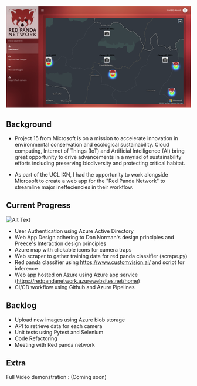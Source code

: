 ![](rpn_dashboard.png)

Background
----------
- Project 15​ from Microsoft is on a mission to accelerate innovation in environmental conservation and ecological sustainability. Cloud computing, Internet of Things (IoT) and Artificial Intelligence (AI) bring great opportunity to drive advancements in a myriad of sustainability efforts including preserving biodiversity and protecting critical habitat.

- As part of the UCL IXN, I had the opportunity to work alongside Microsoft to create a web app for the "Red Panda Network" to streamline major ineffeciencies in their workflow. 

Current Progress
----------------
![Alt Text](https://giphy.com/gifs/V5pTpVD9gUuxQdMmqL/html5)

- User Authentication using Azure Active Directory
- Web App Design adhering to Don Norman's design principles and Preece's Interaction design principles
- Azure map with clickable icons for camera traps 
- Web scraper to gather training data for red panda classifier (scrape.py)
- Red panda classifier using https://www.customvision.ai/ and script for inference
- Web app hosted on Azure using Azure app service (https://redpandanetwork.azurewebsites.net/home)
- CI/CD workflow using Github and Azure Pipelines 

Backlog 
--------
- Upload new images using Azure blob storage
- API to retrieve data for each camera 
- Unit tests using Pytest and Selenium
- Code Refactoring
- Meeting with Red panda network

Extra
-----

Full Video demonstration : (Coming soon)
